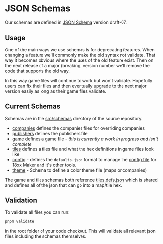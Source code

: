 # JSON Schemas

Our schemas are defined in [JSON Schema](https://json-schema.org/) version
draft-07.

## Usage

One of the main ways we use schemas is for deprecating features. When changing a
feature we'll commonly make the old syntax not validate. That way it becomes
obvious where the uses of the old feature exist. Then on the next release of a
major (breaking) version number we'll remove the code that supports the old way.

In this way game files will continue to work but won't validate. Hopefully users
can fix their files and then eventually upgrade to the next major version easily
as long as their game files validate.

## Current Schemas

Schemas are in the
[src/schemas](https://github.com/18xx-maker/18xx-maker/tree/main/src/schemas)
directory of the source repository.

- [companies](https://18xx-maker.com/schemas/companies.schema.json) defines the companies files for
  overriding companies
- [publishers](https://18xx-maker.com/schemas/publishers.schemas.json) defines the publishers file
- [game](https://18xx-maker.com/schemas/game.schema.json) defines a game file - _this is currently a
  work in progress and isn't complete_
- [tiles](https://18xx-maker.com/schemas/tiles.schema.json) defines a tiles file and what the hex definitions in game files look like
- [config](https://18xx-maker.com/schemas/config.schema.json) - defines the `defaults.json` format to
  manage the [config
  file](https://github.com/18xx-maker/18xx-maker/blob/master/src/defaults.json)
  for 18xx Maker and it's other tools.
- [theme](https://18xx-maker.com/schemas/theme.schema.json) - Schema to define a color theme file
  (maps or companies)

The game and tiles schemas both reference
[tiles.defs.json](https://18xx-maker.com/schemas/tiles.defs.json) which is shared and defines all of
the json that can go into a map/tile hex.

## Validation

To validate all files you can run:

```bash
pnpm validate
```

in the root folder of your code checkout. This will validate all relevant json
files including the schemas themselves.
